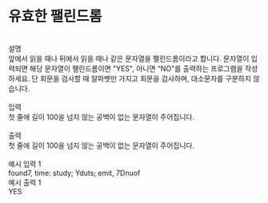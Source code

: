 <h1>유효한 팰린드롬</h1><br/>
설명<br/>
앞에서 읽을 때나 뒤에서 읽을 때나 같은 문자열을 팰린드롬이라고 합니다.
문자열이 입력되면 해당 문자열이 팰린드롬이면 "YES", 아니면 “NO"를 출력하는 프로그램을 작성하세요.
단 회문을 검사할 때 알파벳만 가지고 회문을 검사하며, 대소문자를 구분하지 않습니다.
<br/><br/>
입력<br/>
첫 줄에 길이 100을 넘지 않는 공백이 없는 문자열이 주어집니다.<br/><br/>
출력<br/>
첫 줄에 길이 100을 넘지 않는 공백이 없는 문자열이 주어집니다.<br/><br/>
예시 입력 1 <br/>
found7, time: study; Yduts; emit, 7Dnuof<br/>
예시 출력 1<br/>
YES<br/>
  
